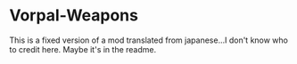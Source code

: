 # Vorpal-Weapons
This is a fixed version of a mod translated from japanese...I don't know who to credit here. Maybe it's in the readme.
